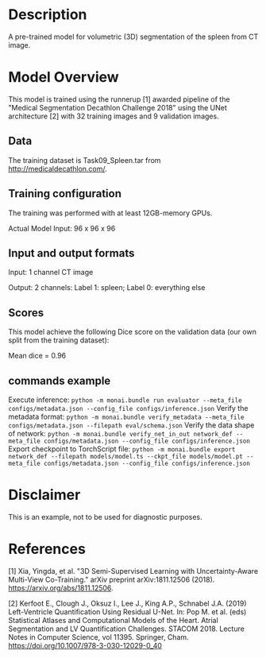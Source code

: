 # Description
A pre-trained model for volumetric (3D) segmentation of the spleen from CT image.

# Model Overview
This model is trained using the runnerup [1] awarded pipeline of the "Medical Segmentation Decathlon Challenge 2018" using the UNet architecture [2] with 32 training images and 9 validation images.

## Data
The training dataset is Task09_Spleen.tar from http://medicaldecathlon.com/.

## Training configuration
The training was performed with at least 12GB-memory GPUs.

Actual Model Input: 96 x 96 x 96

## Input and output formats
Input: 1 channel CT image

Output: 2 channels: Label 1: spleen; Label 0: everything else

## Scores
This model achieve the following Dice score on the validation data (our own split from the training dataset):

Mean dice = 0.96

## commands example
Execute inference:
`python -m monai.bundle run evaluator --meta_file configs/metadata.json --config_file configs/inference.json`
Verify the metadata format:
`python -m monai.bundle verify_metadata --meta_file configs/metadata.json --filepath eval/schema.json`
Verify the data shape of network:
`python -m monai.bundle verify_net_in_out network_def --meta_file configs/metadata.json --config_file configs/inference.json`
Export checkpoint to TorchScript file:
`python -m monai.bundle export network_def --filepath models/model.ts --ckpt_file models/model.pt --meta_file configs/metadata.json --config_file configs/inference.json`

# Disclaimer
This is an example, not to be used for diagnostic purposes.

# References
[1] Xia, Yingda, et al. "3D Semi-Supervised Learning with Uncertainty-Aware Multi-View Co-Training." arXiv preprint arXiv:1811.12506 (2018). https://arxiv.org/abs/1811.12506.

[2] Kerfoot E., Clough J., Oksuz I., Lee J., King A.P., Schnabel J.A. (2019) Left-Ventricle Quantification Using Residual U-Net. In: Pop M. et al. (eds) Statistical Atlases and Computational Models of the Heart. Atrial Segmentation and LV Quantification Challenges. STACOM 2018. Lecture Notes in Computer Science, vol 11395. Springer, Cham. https://doi.org/10.1007/978-3-030-12029-0_40
